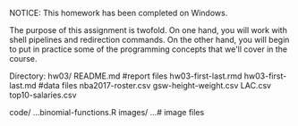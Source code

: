 NOTICE: This homework has been completed on Windows. 

The purpose of this assignment is twofold. On one hand, you will work with shell pipelines and redirection commands. On the other hand, you will begin to put in practice some of the programming concepts that we'll cover in the course.

Directory:
hw03/
README.md
#report files
hw03-first-last.rmd
hw03-first-last.md
#data files
nba2017-roster.csv
gsw-height-weight.csv
LAC.csv
top10-salaries.csv

code/
...binomial-functions.R
images/
...# image files